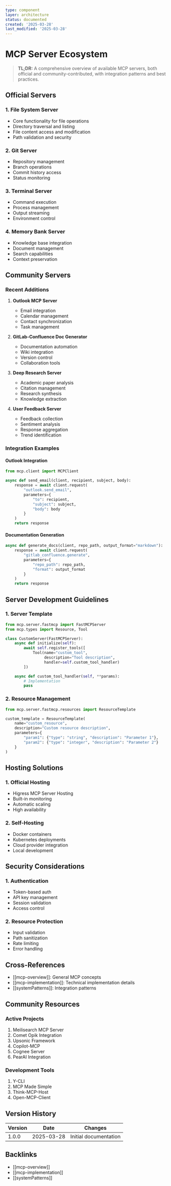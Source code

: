 ```yaml
---
type: component
layer: architecture
status: documented
created: '2025-03-28'
last_modified: '2025-03-28'
---
```


# MCP Server Ecosystem

> **TL;DR:** A comprehensive overview of available MCP servers, both official and community-contributed, with integration patterns and best practices.

## Official Servers

### 1. File System Server

- Core functionality for file operations
- Directory traversal and listing
- File content access and modification
- Path validation and security

### 2. Git Server

- Repository management
- Branch operations
- Commit history access
- Status monitoring

### 3. Terminal Server

- Command execution
- Process management
- Output streaming
- Environment control

### 4. Memory Bank Server

- Knowledge base integration
- Document management
- Search capabilities
- Context preservation

## Community Servers

### Recent Additions

1. **Outlook MCP Server**
   - Email integration
   - Calendar management
   - Contact synchronization
   - Task management

2. **GitLab-Confluence Doc Generator**
   - Documentation automation
   - Wiki integration
   - Version control
   - Collaboration tools

3. **Deep Research Server**
   - Academic paper analysis
   - Citation management
   - Research synthesis
   - Knowledge extraction

4. **User Feedback Server**
   - Feedback collection
   - Sentiment analysis
   - Response aggregation
   - Trend identification

### Integration Examples

#### Outlook Integration

```python
from mcp.client import MCPClient

async def send_email(client, recipient, subject, body):
    response = await client.request(
        "outlook.send_email",
        parameters={
            "to": recipient,
            "subject": subject,
            "body": body
        }
    )
    return response
```

#### Documentation Generation

```python
async def generate_docs(client, repo_path, output_format="markdown"):
    response = await client.request(
        "gitlab_confluence.generate",
        parameters={
            "repo_path": repo_path,
            "format": output_format
        }
    )
    return response
```

## Server Development Guidelines

### 1. Server Template

```python
from mcp.server.fastmcp import FastMCPServer
from mcp.types import Resource, Tool

class CustomServer(FastMCPServer):
    async def initialize(self):
        await self.register_tools([
            Tool(name="custom_tool",
                 description="Tool description",
                 handler=self.custom_tool_handler)
        ])

    async def custom_tool_handler(self, **params):
        # Implementation
        pass
```

### 2. Resource Management

```python
from mcp.server.fastmcp.resources import ResourceTemplate

custom_template = ResourceTemplate(
    name="custom_resource",
    description="Custom resource description",
    parameters={
        "param1": {"type": "string", "description": "Parameter 1"},
        "param2": {"type": "integer", "description": "Parameter 2"}
    }
)
```

## Hosting Solutions

### 1. Official Hosting

- Higress MCP Server Hosting
- Built-in monitoring
- Automatic scaling
- High availability

### 2. Self-Hosting

- Docker containers
- Kubernetes deployments
- Cloud provider integration
- Local development

## Security Considerations

### 1. Authentication

- Token-based auth
- API key management
- Session validation
- Access control

### 2. Resource Protection

- Input validation
- Path sanitization
- Rate limiting
- Error handling

## Cross-References

- [[mcp-overview]]: General MCP concepts
- [[mcp-implementation]]: Technical implementation details
- [[systemPatterns]]: Integration patterns

## Community Resources

### Active Projects

1. Meilisearch MCP Server
2. Comet Opik Integration
3. Upsonic Framework
4. Copilot-MCP
5. Cognee Server
6. PearAI Integration

### Development Tools

1. Y-CLI
2. MCP Made Simple
3. Think-MCP-Host
4. Open-MCP-Client

## Version History

| Version | Date | Changes |
|---------|------|---------|
| 1.0.0 | 2025-03-28 | Initial documentation |

## Backlinks

- [[mcp-overview]]
- [[mcp-implementation]]
- [[systemPatterns]]
